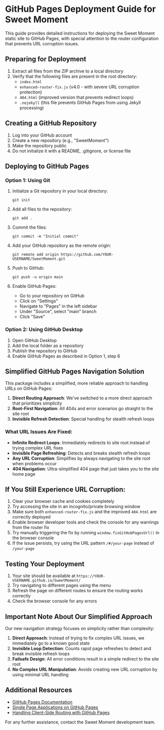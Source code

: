 # GitHub Pages Deployment Guide for Sweet Moment

This guide provides detailed instructions for deploying the Sweet Moment static site to GitHub Pages, with special attention to the router configuration that prevents URL corruption issues.

## Preparing for Deployment

1. Extract all files from the ZIP archive to a local directory
2. Verify that the following files are present in the root directory:
   - `index.html`
   - `enhanced-router-fix.js` (v4.0 - with severe URL corruption protection)
   - `404.html` (improved version that prevents redirect loops)
   - `.nojekyll` (this file prevents GitHub Pages from using Jekyll processing)

## Creating a GitHub Repository

1. Log into your GitHub account
2. Create a new repository (e.g., "SweetMoment")
3. Make the repository public
4. Do not initialize it with a README, .gitignore, or license file

## Deploying to GitHub Pages

### Option 1: Using Git

1. Initialize a Git repository in your local directory:
   ```
   git init
   ```

2. Add all files to the repository:
   ```
   git add .
   ```

3. Commit the files:
   ```
   git commit -m "Initial commit"
   ```

4. Add your GitHub repository as the remote origin:
   ```
   git remote add origin https://github.com/YOUR-USERNAME/SweetMoment.git
   ```

5. Push to GitHub:
   ```
   git push -u origin main
   ```

6. Enable GitHub Pages:
   - Go to your repository on GitHub
   - Click on "Settings"
   - Navigate to "Pages" in the left sidebar
   - Under "Source", select "main" branch
   - Click "Save"

### Option 2: Using GitHub Desktop

1. Open GitHub Desktop
2. Add the local folder as a repository
3. Publish the repository to GitHub
4. Enable GitHub Pages as described in Option 1, step 6

## Simplified GitHub Pages Navigation Solution

This package includes a simplified, more reliable approach to handling URLs on GitHub Pages:

1. **Direct Routing Approach**: We've switched to a more direct approach that prioritizes simplicity
2. **Root-First Navigation**: All 404s and error scenarios go straight to the site root
3. **Invisible Refresh Detection**: Special handling for stealth refresh loops

### What URL Issues Are Fixed:

- **Infinite Redirect Loops**: Immediately redirects to site root instead of trying complex URL fixes
- **Invisible Page Refreshing**: Detects and breaks stealth refresh loops
- **Any URL Corruption**: Simplifies by always navigating to the site root when problems occur
- **404 Navigation**: Ultra-simplified 404 page that just takes you to the site home page

## If You Still Experience URL Corruption:

1. Clear your browser cache and cookies completely
2. Try accessing the site in an incognito/private browsing window
3. Make sure both `enhanced-router-fix.js` and the improved `404.html` are correctly deployed
4. Enable browser developer tools and check the console for any warnings from the router fix
5. Try manually triggering the fix by running `window.fixGitHubPagesUrl()` in the browser console
6. If the issue persists, try using the URL pattern `/#/your-page` instead of `/your-page`

## Testing Your Deployment

1. Your site should be available at `https://YOUR-USERNAME.github.io/SweetMoment/`
2. Try navigating to different pages using the menu
3. Refresh the page on different routes to ensure the routing works correctly
4. Check the browser console for any errors

## Important Note About Our Simplified Approach

Our new navigation strategy focuses on simplicity rather than complexity:

1. **Direct Approach**: Instead of trying to fix complex URL issues, we immediately go to a known good state
2. **Invisible Loop Detection**: Counts rapid page refreshes to detect and break invisible refresh loops
3. **Failsafe Design**: All error conditions result in a simple redirect to the site root
4. **No Complex URL Manipulation**: Avoids creating new URL corruption by using minimal URL handling

## Additional Resources

- [GitHub Pages Documentation](https://docs.github.com/en/pages)
- [Single Page Applications on GitHub Pages](https://github.blog/2016-08-17-simpler-github-pages-publishing/)
- [Handling Client-Side Routing with GitHub Pages](https://create-react-app.dev/docs/deployment/#notes-on-client-side-routing)

For any further assistance, contact the Sweet Moment development team.